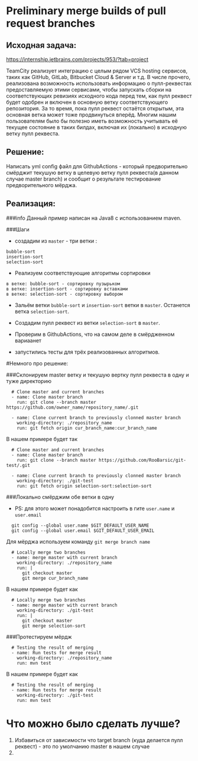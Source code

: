 # Preliminary merge builds of pull request branches

## Исходная задача:
https://internship.jetbrains.com/projects/953/?tab=project

TeamCity реализует интеграцию с целым рядом VCS hosting сервисов, таких как GitHub, GitLab, Bitbucket Cloud & Server и т.д. В числе прочего, реализована возможность использовать информацию о пулл-реквестах предоставляемую этими сервисами, чтобы запускать сборки на соответствующих ревизиях исходного кода перед тем, как пулл реквест будет одобрен и включен в основную ветку соответствующего репозитория. За то время, пока пулл реквест остаётся открытым, эта основная ветка может тоже продвинуться вперёд. Многим нашим пользователям было бы полезно иметь возможность учитывать её текущее состояние в таких билдах, включая их (локально) в исходную ветку пулл реквеста.

## Решение:
Написать yml config файл для GithubActions - который 
предворительно смёрджит текушую ветку в целевую ветку пулл реквеста(в данном случае master branch) и 
сообщит о результате тестирование предворительного мёрджа.

## Реализация:
###info
Данный пример написан на Java8 с использованием maven.

###Шаги
* создадим из `master` - три ветки :
```shell
bubble-sort
insertion-sort
selection-sort
```

* Реализуем соответствующие алгоритмы сортировки
```shell
в ветке: bubble-sort - сортировку пузырьком
в ветке: insertion-sort - сортировку вставками
в ветке: selection-sort - сортировку выбором
```

* Зальём ветки `bubble-sort` и `insertion-sort` ветки в `master`. 
Останется ветка `selection-sort`.

* Создадим пулл реквест из ветки `selection-sort` в `master`.

* Проверим в GithubActions, что на самом деле в смёрдженном вариаанет 
- запустились тесты для трёх реализованных алгоритмов.

#Немного про решение:

###Склонируем master ветку и текушую вертку пулл реквеста в одну и туже директорию
```shell
  # Clone master and current branches
  - name: Clone master branch
    run: git clone --branch master https://github.com/owner_name/repository_name/.git

  - name: Clone current branch to previously clonned master branch
    working-directory: ./repository_name
    run: git fetch origin cur_branch_name:cur_branch_name
```
В нашем примере будет так
```shell
  # Clone master and current branches
  - name: Clone master branch
    run: git clone --branch master https://github.com/RooBarsic/git-test/.git

  - name: Clone current branch to previously clonned master branch
    working-directory: ./git-test
    run: git fetch origin selection-sort:selection-sort
```
###Локально смёрджим обе ветки в одну
* PS: для этого может понадобится настроить в гите `user.name` и `user.email`
```shell
  git config --global user.name $GIT_DEFAULT_USER_NAME
  git config --global user.email $GIT_DEFAULT_USER_EMAIL  
```
Для мёрджа используем команду `git merge branch name`
```shell
  # Locally merge two branches
  - name: merge master with current branch
    working-directory: ./repository_name
    run: |
      git checkout master
      git merge cur_branch_name
```
В нашем примере будет как
```shell
  # Locally merge two branches
  - name: merge master with current branch
    working-directory: ./git-test
    run: |
      git checkout master
      git merge selection-sort
```

###Протестируем мёрдж
```shell
  # Testing the result of merging
  - name: Run tests for merge result
    working-directory: ./repository_name
    run: mvn test
```
В нашем примере будет как
```shell
  # Testing the result of merging
  - name: Run tests for merge result
    working-directory: ./git-test
    run: mvn test
```

# Что можно было сделать лучше?
1. Избавиться от зависимости что target branch (куда делается пулл реквест) - это по умолчанию master в нашем случае
2. 
